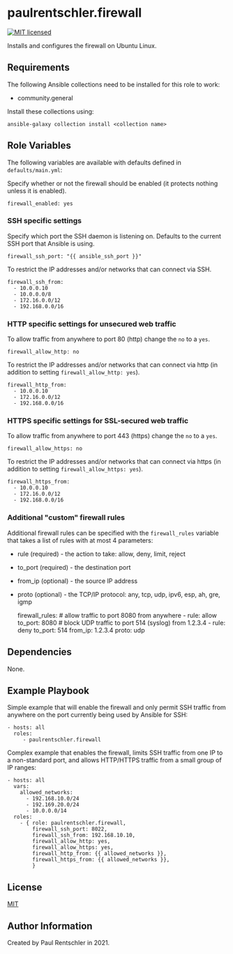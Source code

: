 paulrentschler.firewall
=======================

[![MIT licensed][mit-badge]][mit-link]

Installs and configures the firewall on Ubuntu Linux.


Requirements
------------

The following Ansible collections need to be installed for this role to work:

* community.general

Install these collections using:

    ansible-galaxy collection install <collection name>


Role Variables
--------------

The following variables are available with defaults defined in `defaults/main.yml`:

Specify whether or not the firewall should be enabled (it protects nothing unless it is enabled).

    firewall_enabled: yes


### SSH specific settings

Specify which port the SSH daemon is listening on. Defaults to the current SSH port that Ansible is using.

    firewall_ssh_port: "{{ ansible_ssh_port }}"

To restrict the IP addresses and/or networks that can connect via SSH.

    firewall_ssh_from:
      - 10.0.0.10
      - 10.0.0.0/8
      - 172.16.0.0/12
      - 192.168.0.0/16


### HTTP specific settings for unsecured web traffic

To allow traffic from anywhere to port 80 (http) change the `no` to a `yes`.

    firewall_allow_http: no

To restrict the IP addresses and/or networks that can connect via http (in addition to setting `firewall_allow_http: yes`).

    firewall_http_from:
      - 10.0.0.10
      - 172.16.0.0/12
      - 192.168.0.0/16


### HTTPS specific settings for SSL-secured web traffic

To allow traffic from anywhere to port 443 (https) change the `no` to a `yes`.

    firewall_allow_https: no

To restrict the IP addresses and/or networks that can connect via https (in addition to setting `firewall_allow_https: yes`).

    firewall_https_from:
      - 10.0.0.10
      - 172.16.0.0/12
      - 192.168.0.0/16


### Additional "custom" firewall rules

Additional firewall rules can be specified with the `firewall_rules` variable that takes a list of rules with at most 4 parameters:

* rule (required) - the action to take: allow, deny, limit, reject
* to_port (required) - the destination port
* from_ip (optional) - the source IP address
* proto (optional) - the TCP/IP protocol: any, tcp, udp, ipv6, esp, ah, gre, igmp

    firewall_rules:
      # allow traffic to port 8080 from anywhere
      - rule: allow
        to_port: 8080
      # block UDP traffic to port 514 (syslog) from 1.2.3.4
      - rule: deny
        to_port: 514
        from_ip: 1.2.3.4
        proto: udp


Dependencies
------------

None.


Example Playbook
----------------

Simple example that will enable the firewall and only permit SSH traffic from anywhere on the port currently being used by Ansible for SSH:

    - hosts: all
      roles:
         - paulrentschler.firewall

Complex example that enables the firewall, limits SSH traffic from one IP to a non-standard port, and allows HTTP/HTTPS traffic from a small group of IP ranges:

    - hosts: all
      vars:
        allowed_networks:
          - 192.168.10.0/24
          - 192.169.20.0/24
          - 10.0.0.0/14
      roles:
        - { role: paulrentschler.firewall,
            firewall_ssh_port: 8022,
            firewall_ssh_from: 192.168.10.10,
            firewall_allow_http: yes,
            firewall_allow_https: yes,
            firewall_http_from: {{ allowed_networks }},
            firewall_https_from: {{ allowed_networks }},
            }


License
-------

[MIT][mit-link]


Author Information
------------------

Created by Paul Rentschler in 2021.


[mit-badge]: https://img.shields.io/badge/license-MIT-blue.svg
[mit-link]: https://github.com/paulrentschler/ansible-role-firewall/blob/master/LICENSE
